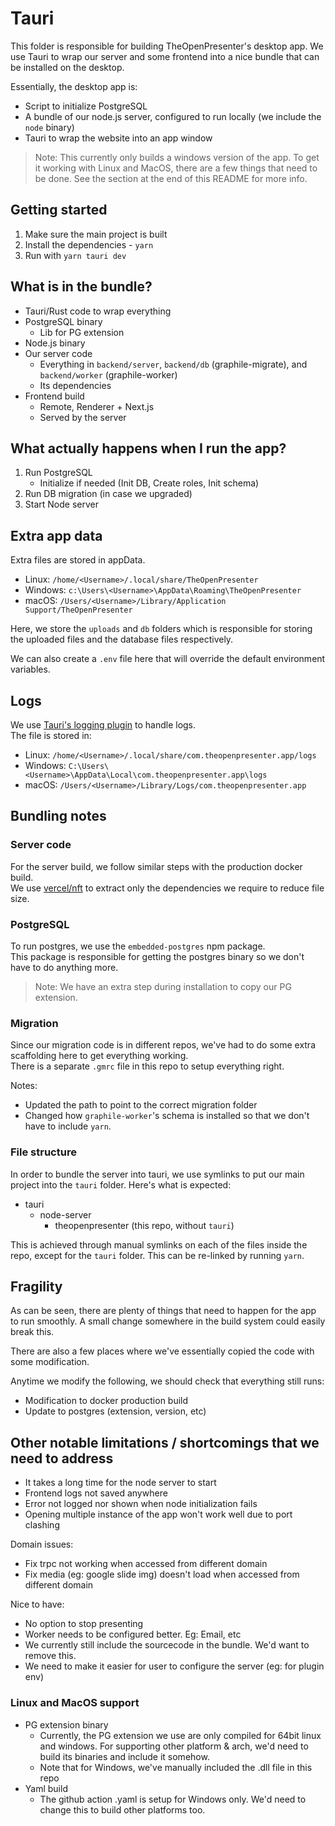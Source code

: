 # Tauri

This folder is responsible for building TheOpenPresenter's desktop app.
We use Tauri to wrap our server and some frontend into a nice bundle that can be installed on the desktop.

Essentially, the desktop app is:
- Script to initialize PostgreSQL
- A bundle of our node.js server, configured to run locally (we include the `node` binary)
- Tauri to wrap the website into an app window

> Note: This currently only builds a windows version of the app. To get it working with Linux and MacOS, there are a few things that need to be done. See the section at the end of this README for more info.

## Getting started

1. Make sure the main project is built
2. Install the dependencies - `yarn`
3. Run with `yarn tauri dev`

## What is in the bundle?

- Tauri/Rust code to wrap everything
- PostgreSQL binary
  - Lib for PG extension
- Node.js binary
- Our server code
  - Everything in `backend/server`, `backend/db` (graphile-migrate), and `backend/worker` (graphile-worker)
  - Its dependencies
- Frontend build
  - Remote, Renderer + Next.js
  - Served by the server

## What actually happens when I run the app?

1. Run PostgreSQL
   -  Initialize if needed (Init DB, Create roles, Init schema)
2. Run DB migration (in case we upgraded)
3. Start Node server

## Extra app data

Extra files are stored in appData.
- Linux: `/home/<Username>/.local/share/TheOpenPresenter`
- Windows: `c:\Users\<Username>\AppData\Roaming\TheOpenPresenter`
- macOS: `/Users/<Username>/Library/Application Support/TheOpenPresenter`

Here, we store the `uploads` and `db` folders which is responsible for storing the uploaded files and the database files respectively.

We can also create a `.env` file here that will override the default environment variables.

## Logs

We use [Tauri's logging plugin](https://tauri.app/plugin/logging/) to handle logs.  
The file is stored in:
- Linux: `/home/<Username>/.local/share/com.theopenpresenter.app/logs`
- Windows: `C:\Users\<Username>\AppData\Local\com.theopenpresenter.app\logs`
- macOS: `/Users/<Username>/Library/Logs/com.theopenpresenter.app`

## Bundling notes

### Server code

For the server build, we follow similar steps with the production docker build.  
We use [vercel/nft](https://github.com/vercel/nft) to extract only the dependencies we require to reduce file size.  

### PostgreSQL

To run postgres, we use the `embedded-postgres` npm package.  
This package is responsible for getting the postgres binary so we don't have to do anything more.

> Note: We have an extra step during installation to copy our PG extension.

### Migration

Since our migration code is in different repos, we've had to do some extra scaffolding here to get everything working.   
There is a separate `.gmrc` file in this repo to setup everything right.

Notes:
- Updated the path to point to the correct migration folder
- Changed how `graphile-worker`'s schema is installed so that we don't have to include `yarn`.

### File structure

In order to bundle the server into tauri, we use symlinks to put our main project into the `tauri` folder.
Here's what is expected:
- tauri
  - node-server
    - theopenpresenter (this repo, without `tauri`)

This is achieved through manual symlinks on each of the files inside the repo, except for the `tauri` folder. This can be re-linked by running `yarn`.

## Fragility

As can be seen, there are plenty of things that need to happen for the app to run smoothly. A small change somewhere in the build system could easily break this.

There are also a few places where we've essentially copied the code with some modification.

Anytime we modify the following, we should check that everything still runs:
- Modification to docker production build
- Update to postgres (extension, version, etc)

## Other notable limitations / shortcomings that we need to address

- It takes a long time for the node server to start
- Frontend logs not saved anywhere
- Error not logged nor shown when node initialization fails
- Opening multiple instance of the app won't work well due to port clashing

Domain issues: 
- Fix trpc not working when accessed from different domain
- Fix media (eg: google slide img) doesn't load when accessed from different domain

Nice to have:
- No option to stop presenting
- Worker needs to be configured better. Eg: Email, etc
- We currently still include the sourcecode in the bundle. We'd want to remove this.
- We need to make it easier for user to configure the server (eg: for plugin env)

### Linux and MacOS support

- PG extension binary
  - Currently, the PG extension we use are only compiled for 64bit linux and windows. For supporting other platform & arch, we'd need to build its binaries and include it somehow.
  - Note that for Windows, we've manually included the .dll file in this repo
- Yaml build
  - The github action .yaml is setup for Windows only. We'd need to change this to build other platforms too.